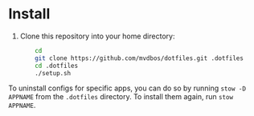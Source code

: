 # Install

1. Clone this repository into your home directory:
    ```bash
        cd
        git clone https://github.com/mvdbos/dotfiles.git .dotfiles
        cd .dotfiles
        ./setup.sh
    ```

To uninstall configs for specific apps, you can do so by running `stow -D APPNAME` from the `.dotfiles` directory.
To install them again, run `stow APPNAME`.
